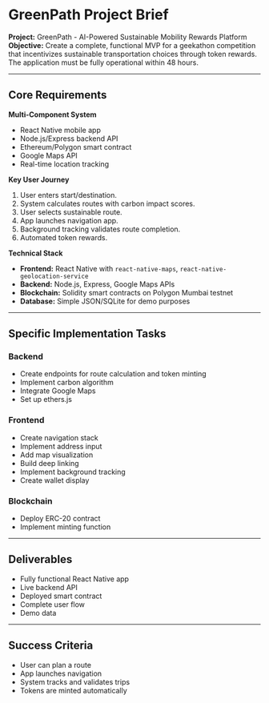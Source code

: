 # GreenPath Project Brief

**Project:** GreenPath - AI-Powered Sustainable Mobility Rewards Platform  
**Objective:** Create a complete, functional MVP for a geekathon competition that incentivizes sustainable transportation choices through token rewards. The application must be fully operational within 48 hours.

---

## Core Requirements

**Multi-Component System**
- React Native mobile app
- Node.js/Express backend API
- Ethereum/Polygon smart contract
- Google Maps API
- Real-time location tracking

**Key User Journey**
1. User enters start/destination.  
2. System calculates routes with carbon impact scores.  
3. User selects sustainable route.  
4. App launches navigation app.  
5. Background tracking validates route completion.  
6. Automated token rewards.

**Technical Stack**
- **Frontend:** React Native with `react-native-maps`, `react-native-geolocation-service`
- **Backend:** Node.js, Express, Google Maps APIs
- **Blockchain:** Solidity smart contracts on Polygon Mumbai testnet
- **Database:** Simple JSON/SQLite for demo purposes

---

## Specific Implementation Tasks

### Backend
- Create endpoints for route calculation and token minting
- Implement carbon algorithm
- Integrate Google Maps
- Set up ethers.js

### Frontend
- Create navigation stack
- Implement address input
- Add map visualization
- Build deep linking
- Implement background tracking
- Create wallet display

### Blockchain
- Deploy ERC-20 contract
- Implement minting function

---

## Deliverables
- Fully functional React Native app  
- Live backend API  
- Deployed smart contract  
- Complete user flow  
- Demo data  

---

## Success Criteria
- User can plan a route  
- App launches navigation  
- System tracks and validates trips  
- Tokens are minted automatically
